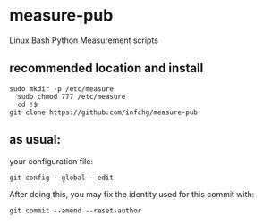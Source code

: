 # measure-pub
Linux Bash Python Measurement scripts

## recommended location and install

```
sudo mkdir -p /etc/measure
  sudo chmod 777 /etc/measure
  cd !$
git clone https://github.com/infchg/measure-pub
```


## as usual:


your configuration file:

    git config --global --edit

After doing this, you may fix the identity used for this commit with:

    git commit --amend --reset-author



